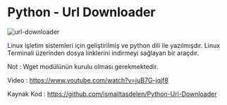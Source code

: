 # Python - Url Downloader

![url-downloader](https://cloud.githubusercontent.com/assets/15425071/19218785/706dc4ea-8e0b-11e6-931a-c345921b50c5.png)

Linux işletim sistemleri için geliştirilmiş ve python dili ile
yazılmışdır. Linux Terminali üzerinden dosya linklerini indirmeyi sağlayan
bir araçdır.

Not : Wget modülünün kurulu olması gerekmektedir.

Video : https://www.youtube.com/watch?v=juB7G-jqjf8

Kaynak Kod : https://github.com/ismailtasdelen/Python-Url-Downloader
